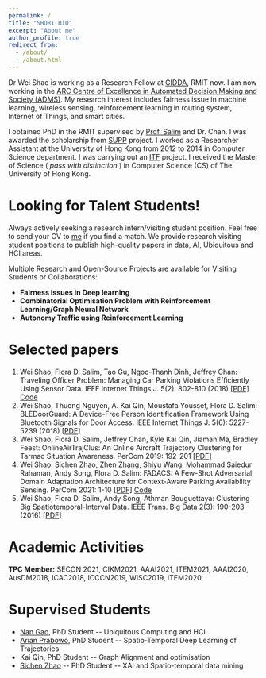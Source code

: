 ```yaml
---
permalink: /
title: "SHORT BIO"
excerpt: "About me"
author_profile: true
redirect_from:
  - /about/
  - /about.html
---
```


Dr Wei Shao is working as a Research Fellow at [CIDDA](https://www.rmit.edu.au/research/centres-collaborations/centre-for-information-discovery-and-data-analytics), RMIT now. I am now working in the [ARC Centre of Excellence in Automated Decision Making and Society (ADMS)](https://www.admscentre.org.au/). My research interest includes fairness issue in machine learning, wireless sensing, reinforcement learning in routing system, Internet of Things, and smart cities.

I obtained PhD in the RMIT supervised by [Prof. Salim](https://fsalim.github.io/) and Dr. Chan. I was awarded the scholarship from [SUPP](https://www.rmit.edu.au/news/all-news/2015/may/making-connections/meet-our-green-team) project. I worked as a Researcher Assistant at the University of Hong Kong from 2012 to 2014 in Computer Science department. I was carrying out an [ITF](http://www.google.com/url?q=http%3A%2F%2Fwww.itf.gov.hk%2Fl-eng%2FWhatsNew.asp%3Ftextmode%3D0&sa=D&sntz=1&usg=AFQjCNELhLKEdHv4J7F9L9gmz-weK58d6g) project. I received the Master of Science ( *pass with distinction* ) in Computer Science (CS) of The University of Hong Kong.


Looking for Talent Students!
======
Always actively seeking a research intern/visiting student position. Feel free to send your CV to [me](wei.shao@rmit.edu.au) if you find a match. We provide research visiting student positions to publish high-quality papers in data, AI, Ubiquitous and HCI areas.

Multiple Research and Open-Source Projects are available for Visiting Students or Collaborations:
* __Fairness issues in Deep learning__
* __Combinatorial Optimisation Problem with Reinforcement Learning/Graph Neural Network__
* __Autonomy Traffic using Reinforcement Learning__

Selected papers
======
1. Wei Shao, Flora D. Salim, Tao Gu, Ngoc-Thanh Dinh, Jeffrey Chan: Traveling Officer Problem: Managing Car Parking Violations Efficiently Using Sensor Data. IEEE Internet Things J. 5(2): 802-810 (2018) [[PDF]](https://swsamleo.github.io/wei_shao.github.io/files/paper1.pdf) [Code](https://github.com/cruiseresearchgroup/Travelling-Officer-Problem)
2. Wei Shao, Thuong Nguyen, A. Kai Qin, Moustafa Youssef, Flora D. Salim: BLEDoorGuard: A Device-Free Person Identification Framework Using Bluetooth Signals for Door Access. IEEE Internet Things J. 5(6): 5227-5239 (2018) [[PDF]](https://swsamleo.github.io/wei_shao.github.io/files/paper2.pdf)
3. Wei Shao, Flora D. Salim, Jeffrey Chan, Kyle Kai Qin, Jiaman Ma, Bradley Feest:
OnlineAirTrajClus: An Online Aircraft Trajectory Clustering for Tarmac Situation Awareness. PerCom 2019: 192-201 [[PDF]](https://swsamleo.github.io/wei_shao.github.io/files/paper3.pdf)
4. Wei Shao, Sichen Zhao, Zhen Zhang, Shiyu Wang, Mohammad Saiedur Rahaman, Andy Song, Flora D. Salim: FADACS: A Few-Shot Adversarial Domain Adaptation Architecture for Context-Aware Parking Availability Sensing. PerCom 2021: 1-10 [[PDF]](https://swsamleo.github.io/wei_shao.github.io/files/paper4.pdf) [Code](https://github.com/swsamleo/FADACS_Parking_Prediction)
5. Wei Shao, Flora D. Salim, Andy Song, Athman Bouguettaya: Clustering Big Spatiotemporal-Interval Data. IEEE Trans. Big Data 2(3): 190-203 (2016) [[PDF]](https://swsamleo.github.io/wei_shao.github.io/files/paper5.pdf)

Academic Activities
======
**TPC Member:**
SECON 2021, CIKM2021, AAAI2021, ITEM2021, AAAI2020, AusDM2018, ICAC2018, ICCCN2019, WISC2019, ITEM2020

Supervised Students
======
* [Nan Gao](nancygao.com), PhD Student -- Ubiquitous Computing and HCI
* [Arian Prabowo](https://www.arianprabowo.com/home), PhD Student -- Spatio-Temporal Deep Learning of Trajectories
* Kai Qin, PhD Student -- Graph Alignment and optimisation
* [Sichen Zhao](https://www.sichenzhao.com/) -- PhD Student -- XAI and Spatio-temporal data mining

